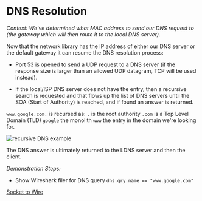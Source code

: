 # DNS Resolution

_Context: We've determined what MAC address to send our DNS request to (the gateway which will then route it to the local DNS server)._

Now that the network library has the IP address of either our DNS server or the default gateway it can resume the DNS resolution process:

* Port 53 is opened to send a UDP request to a DNS server (if the response size is larger than an allowed UDP datagram, TCP will be used instead).

* If the local/ISP DNS server does not have the entry, then a recursive search is requested and that flows up the list of DNS servers until the SOA (Start of Authority) is reached, and if found an answer is returned.

``www.google.com.`` is recursed as:
``.`` is the root authority
``.com`` is a Top Level Domain (TLD)
``google`` the monolith
``www`` the entry in the domain we're looking for.

![recursive DNS example](https://i.stack.imgur.com/ORZ2C.gif)

The DNS answer is ultimately returned to the LDNS server and then the client. 

_Demonstration Steps:_
* Show Wireshark filer for DNS query
``dns.qry.name == "www.google.com"``

[Socket to Wire](./6-Socket2Wire.md)